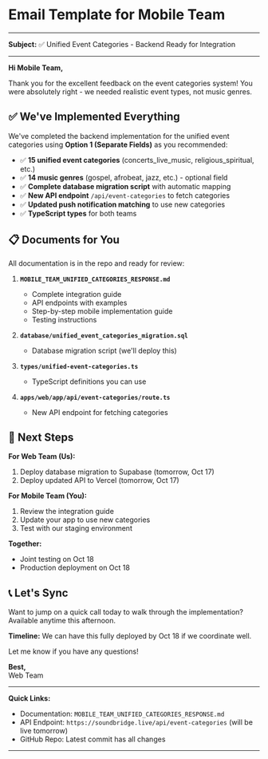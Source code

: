 # Email Template for Mobile Team

---

**Subject:** ✅ Unified Event Categories - Backend Ready for Integration

---

**Hi Mobile Team,**

Thank you for the excellent feedback on the event categories system! You were absolutely right - we needed realistic event types, not music genres.

## ✅ **We've Implemented Everything**

We've completed the backend implementation for the unified event categories using **Option 1 (Separate Fields)** as you recommended:

- ✅ **15 unified event categories** (concerts_live_music, religious_spiritual, etc.)
- ✅ **14 music genres** (gospel, afrobeat, jazz, etc.) - optional field
- ✅ **Complete database migration script** with automatic mapping
- ✅ **New API endpoint** `/api/event-categories` to fetch categories
- ✅ **Updated push notification matching** to use new categories
- ✅ **TypeScript types** for both teams

## 📋 **Documents for You**

All documentation is in the repo and ready for review:

1. **`MOBILE_TEAM_UNIFIED_CATEGORIES_RESPONSE.md`**
   - Complete integration guide
   - API endpoints with examples
   - Step-by-step mobile implementation guide
   - Testing instructions

2. **`database/unified_event_categories_migration.sql`**
   - Database migration script (we'll deploy this)

3. **`types/unified-event-categories.ts`**
   - TypeScript definitions you can use

4. **`apps/web/app/api/event-categories/route.ts`**
   - New API endpoint for fetching categories

## 🚀 **Next Steps**

**For Web Team (Us):**
1. Deploy database migration to Supabase (tomorrow, Oct 17)
2. Deploy updated API to Vercel (tomorrow, Oct 17)

**For Mobile Team (You):**
1. Review the integration guide
2. Update your app to use new categories
3. Test with our staging environment

**Together:**
- Joint testing on Oct 18
- Production deployment on Oct 18

## 📞 **Let's Sync**

Want to jump on a quick call today to walk through the implementation? Available anytime this afternoon.

**Timeline:** We can have this fully deployed by Oct 18 if we coordinate well.

Let me know if you have any questions!

**Best,**  
Web Team

---

**Quick Links:**
- Documentation: `MOBILE_TEAM_UNIFIED_CATEGORIES_RESPONSE.md`
- API Endpoint: `https://soundbridge.live/api/event-categories` (will be live tomorrow)
- GitHub Repo: Latest commit has all changes

---

